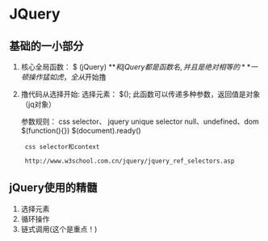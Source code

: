 # JQuery

## 基础的一小部分

1. 核心全局函数：
	$ (jQuery)          **$和jQuery都是函数名,并且是绝对相等的**
	一顿操作猛如虎，全从$开始撸


2. 撸代码从选择开始:
	选择元素：
		$(); 此函数可以传递多种参数，返回值是对象（jq对象）
		
	参数规则：
		css selector、 jquery unique selector 
		null、undefined、dom
		$(function(){}) $(document).ready() 

		css selector和context

		http://www.w3school.com.cn/jquery/jquery_ref_selectors.asp


## jQuery使用的精髓

1. 选择元素
2. 循环操作
3. 链式调用(这个是重点！)